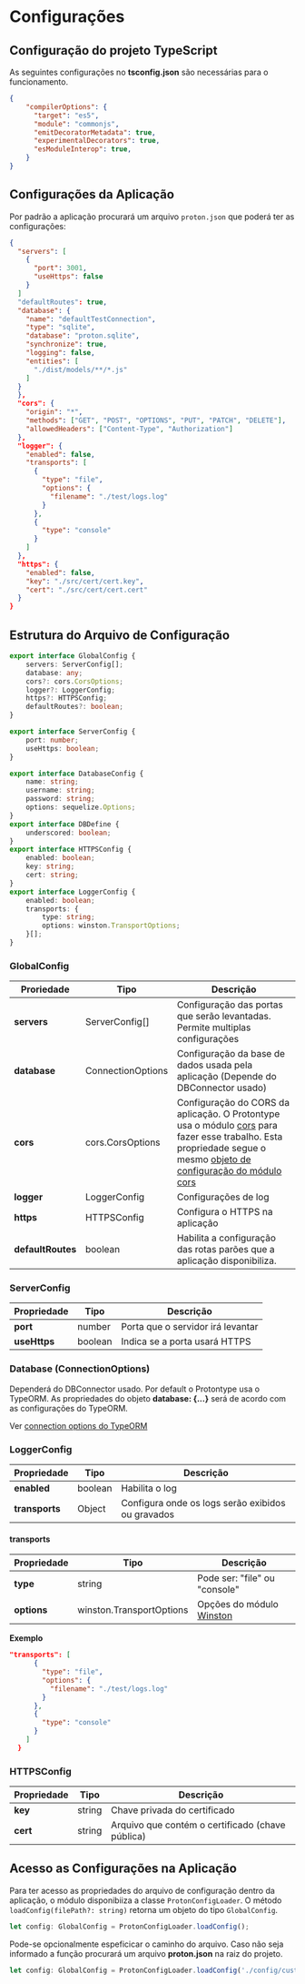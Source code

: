 # Configurações 

## Configuração do projeto TypeScript

As seguintes configurações no **tsconfig.json** são necessárias para o
funcionamento.

```json
{
    "compilerOptions": {
      "target": "es5",
      "module": "commonjs",
      "emitDecoratorMetadata": true,
      "experimentalDecorators": true,
      "esModuleInterop": true,
    }
}
```

## Configurações da Aplicação

Por padrão a aplicação procurará um arquivo ```proton.json``` que poderá ter as configurações: 

```json
{
  "servers": [
    {
      "port": 3001,
      "useHttps": false
    }
  ]
  "defaultRoutes": true,
  "database": {
    "name": "defaultTestConnection",
    "type": "sqlite",
    "database": "proton.sqlite",
    "synchronize": true,
    "logging": false,
    "entities": [
      "./dist/models/**/*.js"
    ]
  }
  },
  "cors": {
    "origin": "*",
    "methods": ["GET", "POST", "OPTIONS", "PUT", "PATCH", "DELETE"],
    "allowedHeaders": ["Content-Type", "Authorization"]
  },
  "logger": {
    "enabled": false,
    "transports": [
      {
        "type": "file",
        "options": {
          "filename": "./test/logs.log"
        }
      },
      {
        "type": "console"
      }
    ]
  },
  "https": {
    "enabled": false,
    "key": "./src/cert/cert.key",
    "cert": "./src/cert/cert.cert"
  }
}
```

## Estrutura do Arquivo de Configuração

```typescript
export interface GlobalConfig {
    servers: ServerConfig[];
    database: any;
    cors?: cors.CorsOptions;
    logger?: LoggerConfig;
    https?: HTTPSConfig;
    defaultRoutes?: boolean;
}

export interface ServerConfig {
    port: number;
    useHttps: boolean;
}

export interface DatabaseConfig {
    name: string;
    username: string;
    password: string;
    options: sequelize.Options;
}
export interface DBDefine {
    underscored: boolean;
}
export interface HTTPSConfig {
    enabled: boolean;
    key: string;
    cert: string;
}
export interface LoggerConfig {
    enabled: boolean;
    transports: {
        type: string;
        options: winston.TransportOptions;
    }[];
}
```

### GlobalConfig

| Proriedade        | Tipo             | Descrição                                                                                                                                                                                                                                   |
|-------------------|------------------|---------------------------------------------------------------------------------------------------------------------------------------------------------------------------------------------------------------------------------------------|
| **servers**          | ServerConfig[]           | Configuração das portas que serão levantadas. Permite multiplas configurações                                                                                                                                                                                                       |
| **database**      | ConnectionOptions  | Configuração da base de dados usada pela aplicação (Depende do DBConnector usado)                                                                                                                                                                                         |
| **cors**          | cors.CorsOptions | Configuração do CORS da aplicação. O Protontype usa o módulo [cors](https://www.npmjs.com/package/cors) para fazer esse trabalho. Esta propriedade segue o mesmo [objeto de configuração do módulo cors](https://www.npmjs.com/package/cors)|
| **logger**        | LoggerConfig     | Configurações de log                                                                                                                                                                                                                        |
| **https**         | HTTPSConfig      | Configura o HTTPS na aplicação                                                                                                                                                                                                   |
| **defaultRoutes** | boolean          | Habilita a configuração das rotas parões que a aplicação disponibiliza.                                                                                                                                                                     |

### ServerConfig
| Propriedade | Tipo    | Descrição                                         |
|-------------|---------|---------------------------------------------------|
| **port**     | number | Porta que o servidor irá levantar                                 |
| **useHttps**  | boolean  | Indica se a porta usará HTTPS  |

### Database (ConnectionOptions)
Dependerá do DBConnector usado. Por default o Protontype usa o TypeORM. 
As propriedades do objeto **database: {...}** será de acordo com as configurações do TypeORM.

Ver [connection options do TypeORM](http://typeorm.io/#/connection-options/connection-options-example)

### LoggerConfig

| Propriedade | Tipo    | Descrição                                         |
|-------------|---------|---------------------------------------------------|
| **enabled**     | boolean | Habilita o log                                    |
| **transports**  | Object  | Configura onde os logs serão exibidos ou gravados |

#### transports
| Propriedade | Tipo                     | Descrição                                                         |
|-------------|--------------------------|-------------------------------------------------------------------|
| **type**        | string                   | Pode ser: "file" ou "console"                                     |
| **options**     | winston.TransportOptions | Opções do módulo [Winston](https://www.npmjs.com/package/winston) |

**Exemplo**
```json
"transports": [
      {
        "type": "file",
        "options": {
          "filename": "./test/logs.log"
        }
      },
      {
        "type": "console"
      }
    ]
  }
```

### HTTPSConfig

| Propriedade | Tipo    | Descrição                                        |
|-------------|---------|--------------------------------------------------|
| **key**         | string  | Chave privada do certificado                     |
| **cert**        | string  | Arquivo que contém o certificado (chave pública) |

## Acesso as Configurações na Aplicação

Para ter acesso as propriedades do arquivo de configuração dentro da aplicação, o módulo disponibiiza a classe ```ProtonConfigLoader```.
O método ```loadConfig(filePath?: string)``` retorna um objeto do tipo ```GlobalConfig```.

```typescript
let config: GlobalConfig = ProtonConfigLoader.loadConfig();
```

Pode-se opcionalmente espeficicar o caminho do arquivo. Caso não seja informado a função procurará um arquivo **proton.json** na raiz do projeto.

```typescript
let config: GlobalConfig = ProtonConfigLoader.loadConfig('./config/custom-config.json');
```